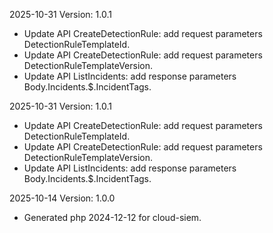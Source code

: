 2025-10-31 Version: 1.0.1
- Update API CreateDetectionRule: add request parameters DetectionRuleTemplateId.
- Update API CreateDetectionRule: add request parameters DetectionRuleTemplateVersion.
- Update API ListIncidents: add response parameters Body.Incidents.$.IncidentTags.


2025-10-31 Version: 1.0.1
- Update API CreateDetectionRule: add request parameters DetectionRuleTemplateId.
- Update API CreateDetectionRule: add request parameters DetectionRuleTemplateVersion.
- Update API ListIncidents: add response parameters Body.Incidents.$.IncidentTags.


2025-10-14 Version: 1.0.0
- Generated php 2024-12-12 for cloud-siem.

